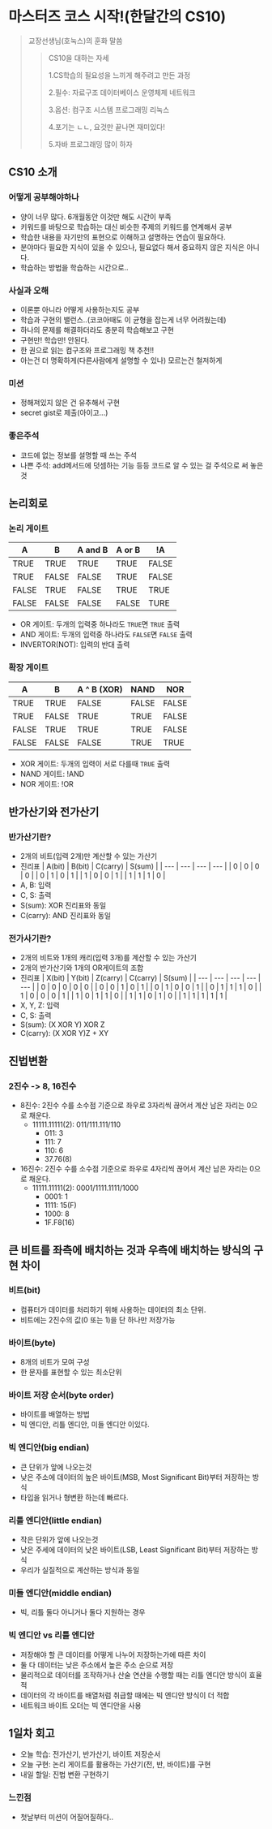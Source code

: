 # 마스터즈 코스 시작!(한달간의 CS10)
> 교장선생님(호눅스)의 훈화 말씀
> 
>>CS10을 대하는 자세
>>
>> 1.CS학습의 필요성을 느끼게 해주려고 만든 과정
>>
>> 2.필수: 자료구조 데이터베이스 운영체제 네트워크
>>
>> 3.옵션: 컴구조 시스템 프로그래밍 리눅스
>>
>> 4.포기는 ㄴㄴ, 요것만 끝나면 재미있다!
>>
>> 5.자바 프로그래밍 많이 하자

## CS10 소개

### 어떻게 공부해야하나
- 양이 너무 많다. 6개월동안 이것만 해도 시간이 부족
- 키워드를 바탕으로 학습하는 대신 비슷한 주제의 키워드를 연계해서 공부
- 학습한 내용을 자기만의 표현으로 이해하고 설명하는 연습이 필요하다.
- 분야마다 필요한 지식이 있을 수 있으나, 필요없다 해서 중요하지 않은 지식은 아니다.
- 학습하는 방법을 학습하는 시간으로..

### 사실과 오해
- 이론뿐 아니라 어떻게 사용하는지도 공부
- 학습과 구현의 밸런스..(코코아때도 이 균형을 잡는게 너무 어려웠는데)
- 하나의 문제를 해결하더라도 충분히 학습해보고 구현
- 구현만! 학습만! 안된다.
- 한 권으로 읽는 컴구조와 프로그래밍 책 추천!!
- 아는건 더 명확하게(다른사람에게 설명할 수 있나) 모르는건 철저하게

### 미션
- 정해져있지 않은 건 유추해서 구현
- secret gist로 제출(아이고...)

### 좋은주석
- 코드에 없는 정보를 설명할 때 쓰는 주석
- 나쁜 주석: add메서드에 덧셈하는 기능 등등 코드로 알 수 있는 걸 주석으로 써 놓은것

## 논리회로

### 논리 게이트

| A | B | A and B | A or B | !A |
| --- | --- | --- | --- | --- |
| TRUE | TRUE | TRUE | TRUE | FALSE |
| TRUE | FALSE | FALSE | TRUE | FALSE |
| FALSE | TRUE | FALSE | TRUE | TRUE |
| FALSE | FALSE | FALSE | FALSE | TURE |

- OR 게이트: 두개의 입력중 하나라도 `TRUE`면 `TRUE` 출력
- AND 게이트: 두개의 입력중 하나라도 `FALSE`면 `FALSE` 출력
- INVERTOR(NOT): 입력의 반대 출력

### 확장 게이트

| A | B | A ^ B (XOR) | NAND | NOR |
| --- | --- | --- | --- | --- |
| TRUE | TRUE | FALSE | FALSE | FALSE |
| TRUE | FALSE | TRUE | TRUE | FALSE |
| FALSE | TRUE | TRUE | TRUE | FALSE |
| FALSE | FALSE | FALSE | TRUE | TRUE |

- XOR 게이트: 두개의 입력이 서로 다를때 `TRUE` 출력
- NAND 게이트: !AND
- NOR 게이트: !OR

## 반가산기와 전가산기

### 반가산기란?
- 2개의 비트(입력 2개)만 계산할 수 있는 가산기
- 진리표
    | A(bit) | B(bit) | C(carry) | S(sum) |
    | --- | --- | --- | --- |
    | 0 | 0 | 0 | 0 |
    | 0 | 1 | 0 | 1 |
    | 1 | 0 | 0 | 1 |
    | 1 | 1 | 1 | 0 |
- A, B: 입력
- C, S: 출력
- S(sum): XOR 진리표와 동일
- C(carry): AND 진리표와 동일

### 전가사기란?
- 2개의 비트와 1개의 캐리(입력 3개)를 계산할 수 있는 가산기
- 2개의 반가산기와 1개의 OR게이트의 조합
- 진리표
    | X(bit) | Y(bit) | Z(carry) | C(carry) | S(sum) |
    | --- | --- | --- | --- | --- |
    | 0 | 0 | 0 | 0 | 0 |
    | 0 | 0 | 1 | 0 | 1 |
    | 0 | 1 | 0 | 0 | 1 |
    | 0 | 1 | 1 | 1 | 0 |
    | 1 | 0 | 0 | 0 | 1 |
    | 1 | 0 | 1 | 1 | 0 |
    | 1 | 1 | 0 | 1 | 0 |
    | 1 | 1 | 1 | 1 | 1 |
- X, Y, Z: 입력
- C, S: 출력
- S(sum): (X XOR Y) XOR Z
- C(carry): (X XOR Y)Z + XY

## 진법변환

### 2진수 -> 8, 16진수
- 8진수: 2진수 수를 소수점 기준으로 좌우로 3자리씩 끊어서 계산 남은 자리는 0으로 채운다.
  - 11111.11111(2): 011/111.111/110
    - 011: 3
    - 111: 7
    - 110: 6
    - 37.76(8)
- 16진수: 2진수 수를 소수점 기준으로 좌우로 4자리씩 끊어서 계산 남은 자리는 0으로 채운다.
  - 11111.11111(2): 0001/1111.1111/1000
    - 0001: 1
    - 1111: 15(F)
    - 1000: 8
    - 1F.F8(16)

## 큰 비트를 좌측에 배치하는 것과 우측에 배치하는 방식의 구현 차이

### 비트(bit)
- 컴퓨터가 데이터를 처리하기 위해 사용하는 데이터의 최소 단위.
- 비트에는 2진수의 값(0 또는 1)을 단 하나만 저장가능

### 바이트(byte)
- 8개의 비트가 모여 구성
- 한 문자를 표현할 수 있는 최소단위

### 바이트 저장 순서(byte order)
- 바이트를 배열하는 방법
- 빅 엔디안, 리틀 엔디안, 미들 엔디안 이있다.

### 빅 엔디안(big endian)
- 큰 단위가 앞에 나오는것
- 낮은 주소에 데이터의 높은 바이트(MSB, Most Significant Bit)부터 저장하는 방식
- 타입을 읽거나 형변환 하는데 빠르다.

### 리틀 엔디안(little endian)
- 작은 단위가 앞에 나오는것
- 낮은 주세에 데이터의 낮은 바이트(LSB, Least Significant Bit)부터 저장하는 방식
- 우리가 실질적으로 계산하는 방식과 동일

### 미들 엔디안(middle endian)
- 빅, 리틀 둘다 아니거나 둘다 지원하는 경우

### 빅 엔디안 vs 리틀 엔디안
- 저장해야 할 큰 데이터를 어떻게 나누어 저장하는가에 따른 차이
- 둘 다 데이터는 낮은 주소에서 높은 주소 순으로 저장
- 물리적으로 데이터를 조작하거나 산술 연산을 수행할 때는 리틀 엔디안 방식이 효율적
- 데이터의 각 바이트를 배열처럼 취급할 때에는 빅 엔디안 방식이 더 적합
- 네트워크 바이트 오더는 빅 엔디안을 사용

## 1일차 회고
- 오늘 학습: 전가산기, 반가산기, 바이트 저장순서
- 오늘 구현: 논리 게이트를 활용하는 가산기(전, 반, 바이트)를 구현
- 내일 할일: 진법 변환 구현하기

### 느낀점
- 첫날부터 미션이 어질어질하다..